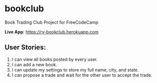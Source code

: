 # bookclub
Book Trading Club Project for FreeCodeCamp

**Live App**: https://rv-bookclub.herokuapp.com

## User Stories:
1. I can view all books posted by every user.
2. I can add a new book.
3. I can update my settings to store my full name, city, and state.
4. I can propose a trade and wait for the other user to accept the trade.

